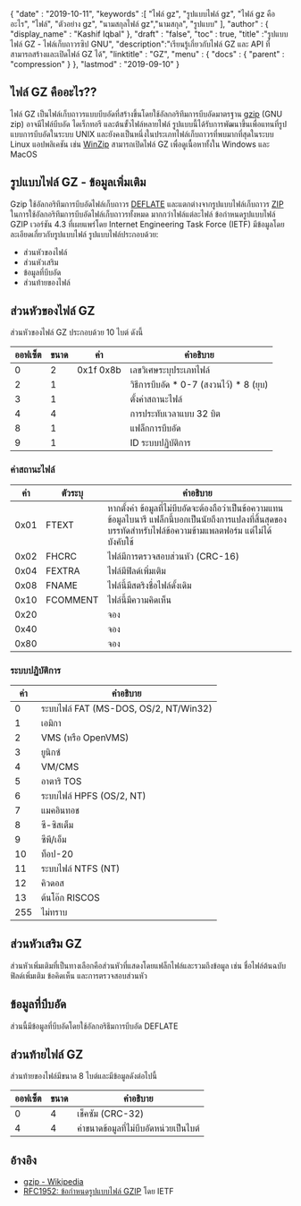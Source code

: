 {
  "date" : "2019-10-11",
  "keywords" :[ "ไฟล์ gz", "รูปแบบไฟล์ gz", "ไฟล์ gz คืออะไร", "ไฟล์", "ตัวอย่าง gz", "นามสกุลไฟล์ gz","นามสกุล", "รูปแบบ" ],
  "author" : {
    "display_name" : "Kashif Iqbal"
},
  "draft" : "false",
  "toc" : true,
  "title" :"รูปแบบไฟล์ GZ - ไฟล์เก็บถาวรซิป GNU",
  "description":"เรียนรู้เกี่ยวกับไฟล์ GZ และ API ที่สามารถสร้างและเปิดไฟล์ GZ ได้",
  "linktitle" : "GZ",
  "menu" : {
    "docs" : {
      "parent" : "compression"
}
},
  "lastmod" : "2019-09-10"
}

## ไฟล์ GZ คืออะไร??

ไฟล์ GZ เป็นไฟล์เก็บถาวรแบบบีบอัดที่สร้างขึ้นโดยใช้อัลกอริทึมการบีบอัดมาตรฐาน [gzip](https://en.wikipedia.org/wiki/Gzip) (GNU zip) อาจมีไฟล์บีบอัด ไดเร็กทอรี และต้นขั้วไฟล์หลายไฟล์ รูปแบบนี้ได้รับการพัฒนาขึ้นเพื่อแทนที่รูปแบบการบีบอัดในระบบ UNIX และยังคงเป็นหนึ่งในประเภทไฟล์เก็บถาวรที่พบมากที่สุดในระบบ Linux แอปพลิเคชัน เช่น [WinZip](https://www.winzip.com/en/) สามารถเปิดไฟล์ GZ เพื่อดูเนื้อหาทั้งใน Windows และ MacOS

## รูปแบบไฟล์ GZ - ข้อมูลเพิ่มเติม

Gzip ใช้อัลกอริทึมการบีบอัดไฟล์เก็บถาวร [DEFLATE](https://en.wikipedia.org/wiki/DEFLATE) และแตกต่างจากรูปแบบไฟล์เก็บถาวร [ZIP](/th/compression/zip/) ในการใช้อัลกอริทึมการบีบอัดไฟล์เก็บถาวรทั้งหมด มากกว่าไฟล์แต่ละไฟล์ ข้อกำหนดรูปแบบไฟล์ GZIP เวอร์ชัน 4.3 ที่เผยแพร่โดย Internet Engineering Task Force (IETF) มีข้อมูลโดยละเอียดเกี่ยวกับรูปแบบไฟล์ รูปแบบไฟล์ประกอบด้วย:

* ส่วนหัวของไฟล์
* ส่วนหัวเสริม
* ข้อมูลที่บีบอัด
* ส่วนท้ายของไฟล์

## ส่วนหัวของไฟล์ GZ ##

ส่วนหัวของไฟล์ GZ ประกอบด้วย 10 ไบต์ ดังนี้

|ออฟเซ็ต|ขนาด|ค่า|คำอธิบาย
---|---|---|---|
|0|2|0x1f 0x8b|เลขวิเศษระบุประเภทไฟล์
|2|1| |วิธีการบีบอัด * 0-7 (สงวนไว้) * 8 (ยุบ)
|3|1| |ตั้งค่าสถานะไฟล์
|4|4| | การประทับเวลาแบบ 32 บิต
|8|1| |แฟล็กการบีบอัด
|9|1| |ID ระบบปฏิบัติการ

### ค่าสถานะไฟล์ ###

|ค่า|ตัวระบุ|คำอธิบาย
---|---|---|
|0x01|FTEXT|หากตั้งค่า ข้อมูลที่ไม่บีบอัดจะต้องถือว่าเป็นข้อความแทนข้อมูลไบนารี แฟล็กนี้บอกเป็นนัยถึงการแปลงที่สิ้นสุดของบรรทัดสำหรับไฟล์ข้อความข้ามแพลตฟอร์ม แต่ไม่ได้บังคับใช้
|0x02|FHCRC|ไฟล์มีการตรวจสอบส่วนหัว (CRC-16)
|0x04|FEXTRA|ไฟล์มีฟิลด์เพิ่มเติม
|0x08|FNAME| ไฟล์นี้มีสตริงชื่อไฟล์ดั้งเดิม
|0x10|FCOMMENT|ไฟล์นี้มีความคิดเห็น
|0x20| |จอง
|0x40| |จอง
|0x80| |จอง

### ระบบปฏิบัติการ ###

|ค่า|คำอธิบาย
---|---|
|0|ระบบไฟล์ FAT (MS-DOS, OS/2, NT/Win32)
|1|เอมิกา
|2|VMS (หรือ OpenVMS)
|3|ยูนิกซ์
|4|VM/CMS
|5|อาตาริ TOS
|6|ระบบไฟล์ HPFS (OS/2, NT)
|7|แมคอินทอช
|8|ซี-ซิสเต็ม
|9|ซีพี/เอ็ม
|10|ท็อป-20
|11|ระบบไฟล์ NTFS (NT)
|12|คิวดอส
|13|ต้นโอ๊ก RISCOS
|255|ไม่ทราบ

## ส่วนหัวเสริม GZ ##

ส่วนหัวเพิ่มเติมที่เป็นทางเลือกคือส่วนหัวที่แสดงโดยแฟล็กไฟล์และรวมถึงข้อมูล เช่น ชื่อไฟล์ต้นฉบับ ฟิลด์เพิ่มเติม ข้อคิดเห็น และการตรวจสอบส่วนหัว

## ข้อมูลที่บีบอัด ##

ส่วนนี้มีข้อมูลที่บีบอัดโดยใช้อัลกอริธึมการบีบอัด DEFLATE

## ส่วนท้ายไฟล์ GZ ##

ส่วนท้ายของไฟล์มีขนาด 8 ไบต์และมีข้อมูลดังต่อไปนี้

|ออฟเซ็ต|ขนาด|คำอธิบาย
---|---|---|
|0|4|เช็คซัม (CRC-32)
|4|4|ค่าขนาดข้อมูลที่ไม่บีบอัดหน่วยเป็นไบต์

## อ้างอิง ##

* [gzip - Wikipedia](https://en.wikipedia.org/wiki/Gzip)
* [RFC1952: ข้อกำหนดรูปแบบไฟล์ GZIP](https://datatracker.ietf.org/doc/html/rfc1952) โดย IETF


